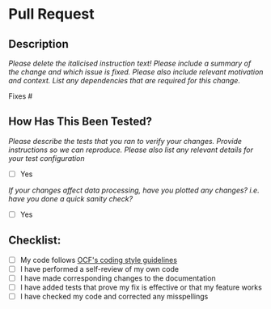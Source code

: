 # Pull Request

## Description

_Please delete the italicised instruction text!
Please include a summary of the change and which issue is fixed.
Please also include relevant motivation and context. List any dependencies that are required for this change._

Fixes #

## How Has This Been Tested?

_Please describe the tests that you ran to verify your changes. Provide instructions so we can reproduce.
Please also list any relevant details for your test configuration_

- [ ] Yes

_If your changes affect data processing, have you plotted any changes? i.e. have you done a quick sanity check?_

- [ ] Yes

## Checklist:

- [ ] My code follows [OCF's coding style guidelines](https://github.com/openclimatefix/.github/blob/main/coding_style.md)
- [ ] I have performed a self-review of my own code
- [ ] I have made corresponding changes to the documentation
- [ ] I have added tests that prove my fix is effective or that my feature works
- [ ] I have checked my code and corrected any misspellings
